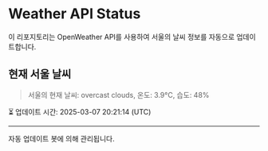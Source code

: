 
# Weather API Status

이 리포지토리는 OpenWeather API를 사용하여 서울의 날씨 정보를 자동으로 업데이트합니다.

## 현재 서울 날씨
> 서울의 현재 날씨: overcast clouds, 온도: 3.9°C, 습도: 48%

⏳ 업데이트 시간: 2025-03-07 20:21:14 (UTC)

---
자동 업데이트 봇에 의해 관리됩니다.
